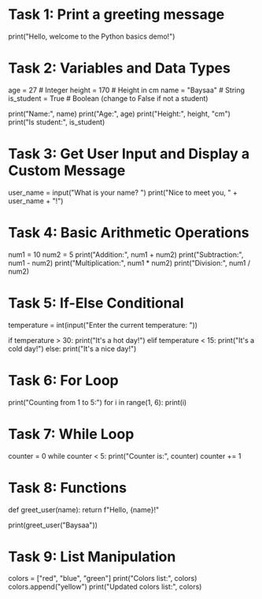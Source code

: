 # Task 1: Print a greeting message
print("Hello, welcome to the Python basics demo!")

# Task 2: Variables and Data Types
age = 27            # Integer
height = 170        # Height in cm
name = "Baysaa"     # String
is_student = True   # Boolean (change to False if not a student)

print("Name:", name)
print("Age:", age)
print("Height:", height, "cm")
print("Is student:", is_student)

# Task 3: Get User Input and Display a Custom Message
user_name = input("What is your name? ")
print("Nice to meet you, " + user_name + "!")

# Task 4: Basic Arithmetic Operations
num1 = 10
num2 = 5
print("Addition:", num1 + num2)
print("Subtraction:", num1 - num2)
print("Multiplication:", num1 * num2)
print("Division:", num1 / num2)

# Task 5: If-Else Conditional
temperature = int(input("Enter the current temperature: "))

if temperature > 30:
    print("It's a hot day!")
elif temperature < 15:
    print("It's a cold day!")
else:
    print("It's a nice day!")

# Task 6: For Loop
print("Counting from 1 to 5:")
for i in range(1, 6):
    print(i)

# Task 7: While Loop
counter = 0
while counter < 5:
    print("Counter is:", counter)
    counter += 1

# Task 8: Functions
def greet_user(name):
    return f"Hello, {name}!"

print(greet_user("Baysaa"))

# Task 9: List Manipulation
colors = ["red", "blue", "green"]
print("Colors list:", colors)
colors.append("yellow")
print("Updated colors list:", colors)
